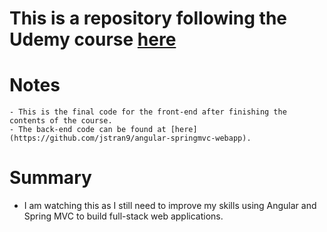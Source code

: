 # This is a repository following the Udemy course [here](https://www.udemy.com/build-an-angular-and-spring-mvc-web-application)

# Notes
    - This is the final code for the front-end after finishing the contents of the course. 
    - The back-end code can be found at [here](https://github.com/jstran9/angular-springmvc-webapp).
    
# Summary
- I am watching this as I still need to improve my skills using Angular and Spring MVC to build full-stack web applications.
